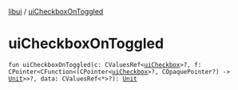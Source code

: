 [libui](index.md) / [uiCheckboxOnToggled](./ui-checkbox-on-toggled.md)

# uiCheckboxOnToggled

`fun uiCheckboxOnToggled(c: CValuesRef<`[`uiCheckbox`](ui-checkbox.md)`>?, f: CPointer<CFunction<(CPointer<`[`uiCheckbox`](ui-checkbox.md)`>?, COpaquePointer?) -> `[`Unit`](https://kotlinlang.org/api/latest/jvm/stdlib/kotlin/-unit/index.html)`>>?, data: CValuesRef<*>?): `[`Unit`](https://kotlinlang.org/api/latest/jvm/stdlib/kotlin/-unit/index.html)